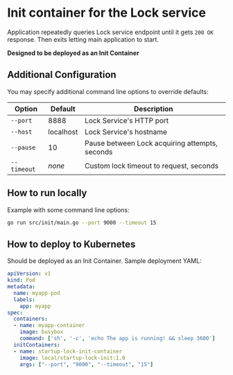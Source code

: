 # Init container for the Lock service

Application repeatedly queries Lock service endpoint until it gets `200 OK` response.
Then exits letting main application to start.

**Designed to be deployed as an Init Container**

## Additional Configuration
You may specify additional command line options to override defaults:

| Option      | Default   | Description |
| ----------- |-----------| ----------- |
| `--port`    | 8888      | Lock Service's HTTP port |
| `--host`    | localhost | Lock Service's hostname |
| `--pause`   | 10        | Pause between Lock acquiring attempts, seconds |
| `--timeout` | *none*    | Custom lock timeout to request, seconds |

## How to run locally
Example with some command line options:
```bash
go run src/init/main.go --port 9000 --timeout 15
```

## How to deploy to Kubernetes
Should be deployed as an Init Container. Sample deployment YAML:
```yaml
apiVersion: v1
kind: Pod
metadata:
  name: myapp-pod
  labels:
    app: myapp
spec:
  containers:
  - name: myapp-container
    image: busybox
    command: ['sh', '-c', 'echo The app is running! && sleep 3600']
  initContainers:
  - name: startup-lock-init-container
    image: local/startup-lock-init:1.0
    args: ["--port", "9000", "--timeout", "15"]
```
